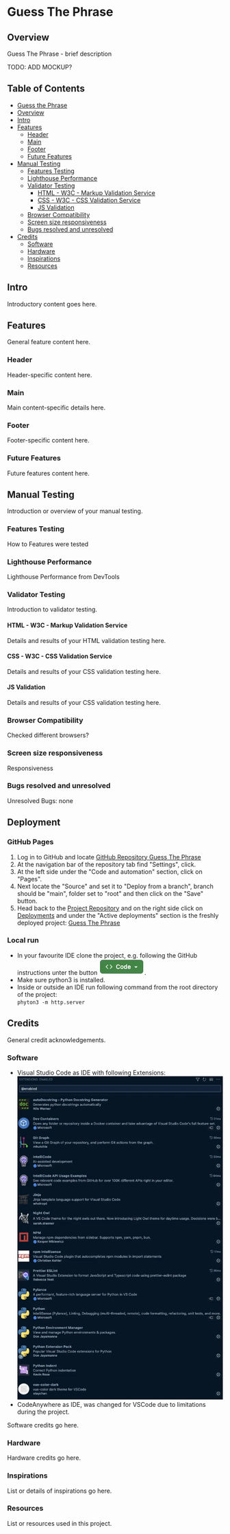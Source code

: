 # Guess The Phrase
## Overview

Guess The Phrase - brief description

TODO: ADD MOCKUP?

## Table of Contents

- [Guess the Phrase](#guess-the-phrase)
- [Overview](#overview)
- [Intro](#intro)
- [Features](#features)
  - [Header](#header)
  - [Main](#main)
  - [Footer](#footer)
  - [Future Features](#future-features)
- [Manual Testing](#manual-testing)
  - [Features Testing](#features-testing)
  - [Lighthouse Performance](#lighthouse-performance)
  - [Validator Testing](#validator-testing)
    - [HTML - W3C - Markup Validation Service](#html---w3c---markup-validation-service)
    - [CSS - W3C - CSS Validation Service](#css---w3c---css-validation-service)
    - [JS Validation](#js-validation)
  - [Browser Compatibility](#browser-compatibility)
  - [Screen size responsiveness](#screen-size-responsiveness)
  - [Bugs resolved and unresolved](#bugs-resolved-and-unresolved)
- [Credits](#credits)
  - [Software](#software)
  - [Hardware](#hardware)
  - [Inspirations](#inspirations)
  - [Resources](#resources)

## Intro

Introductory content goes here.

## Features

General feature content here.

### Header

Header-specific content here.

### Main

Main content-specific details here.

### Footer

Footer-specific content here.

### Future Features

Future features content here.

## Manual Testing

Introduction or overview of your manual testing.

### Features Testing

How to Features were tested

### Lighthouse Performance

Lighthouse Performance from DevTools

### Validator Testing

Introduction to validator testing.

#### HTML - W3C - Markup Validation Service

Details and results of your HTML validation testing here.

#### CSS - W3C - CSS Validation Service

Details and results of your CSS validation testing here.

#### JS Validation

Details and results of your CSS validation testing here.

### Browser Compatibility

Checked different browsers?

### Screen size responsiveness

Responsiveness

### Bugs resolved and unresolved

Unresolved Bugs: none

## Deployment

### **GitHub Pages**

1. Log in to GitHub and locate [GitHub Repository Guess The Phrase](https://github.com/DaSHdotHub/Guess-the-phrase)
2. At the navigation bar of the repository tab find "Settings", click.
3. At the left side under the "Code and automation" section, click on "Pages".
4. Next locate the "Source" and set it to "Deploy from a branch", branch should be "main", folder set to "root" and then click on the "Save" button.
5. Head back to the [Project Repository](https://github.com/DaSHdotHub/Guess-the-phrase) and on the right side click on [Deployments](https://github.com/DaSHdotHub/Guess-the-phrase/deployments) and under the "Active deployments" section is the freshly deployed project: [Guess The Phrase](https://dashdothub.github.io/Guess-The-Phrase/)

### **Local run**

- In your favourite IDE clone the project, e.g. following the GitHub instructions unter the button ![Code Button](assets/media/doc/GitHubCode.webp).
- Make sure python3 is installed.<br>
- Inside or outside an IDE run following command from the root directory of the project:<br>
  <code>phyton3 -m http.server</code>

## Credits

General credit acknowledgements.

### Software

- Visual Studio Code as IDE with following Extensions:
![VisualCode Extensions](assets/media/doc/VisualCodeExtensions.webp)
- CodeAnywhere as IDE, was changed for VSCode due to limitations during the project.

Software credits go here.

### Hardware

Hardware credits go here.

### Inspirations

List or details of inspirations go here.

### Resources

List or resources used in this project.
